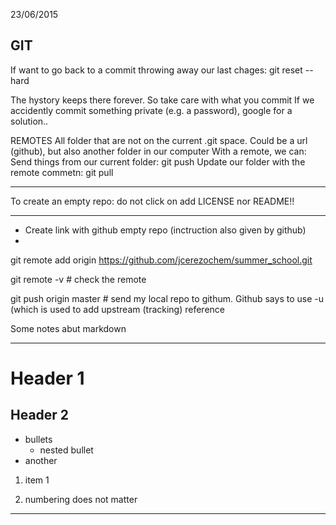 23/06/2015
## GIT


If want to go back to a commit throwing away our last chages:
git reset --hard

The hystory keeps there forever. So take care with what you commit
If we accidently commit something private (e.g. a password), google for a solution..

REMOTES
All folder that are not on the current .git space. Could be a url (github), but also another folder in our computer
With a remote, we can:
 Send things from our current folder: git push
 Update our folder with the remote commetn: git pull

********************************************************************
To create an empty repo: do not click on add LICENSE nor README!!
********************************************************************

* Create link with github empty repo (inctruction also given by github)
* 
git remote add origin https://github.com/jcerezochem/summer_school.git

git remote -v # check the remote

git push origin master # send my local repo to githum. Github says to use -u (which is used to add upstream (tracking) reference

Some notes abut markdown

--------------------------------
# Header 1
## Header 2
- bullets
  - nested bullet
- another

1. item 1

1. numbering does not matter

--------------------------------


